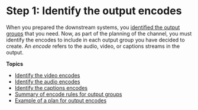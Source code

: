 # Step 1: Identify the output encodes<a name="planning-encodes"></a>

When you prepared the downstream systems, you [identified the output groups](identify-downstream-system.md) that you need\. Now, as part of the planning of the channel, you must identify the encodes to include in each output group you have decided to create\. An *encode* refers to the audio, video, or captions streams in the output\.

**Topics**
+ [Identify the video encodes](channel-planning-video-encodes.md)
+ [Identify the audio encodes](channel-planning-audio-encodes.md)
+ [Identify the captions encodes](channel-planning-captions-encodes.md)
+ [Summary of encode rules for output groups](encode-rules.md)
+ [Example of a plan for output encodes](plan-encodes-example.md)